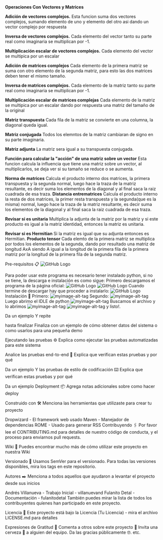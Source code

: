 **Operaciones Con Vectores y Matrices**

**Adición de vectores complejos.**
Esta funcion suma dos vectores complejos, sumando elemento de uno y elemento del otro asi dando un vector complejo por respuesta

**Inversa de vectores complejos.**
Cada elemento del vector tanto su parte real como imaginaria se multiplican por -1.

**Multiplicación escalar de vectores complejos.**
Cada elemento del vector se multipica por un escalar

**Adición de matrices complejos**
Cada elemento de la primera matriz se suma con otro elemento de la segunda matriz, para esto las dos matrices deben tener el mismo tamaño.

**Inversa de matrices complejos.**
Cada elemento de la matriz tanto su parte real como imaginaria se multiplican por -1.

**Multiplicación escalar de matrices complejas**
Cada elemento de la matriz se multipica por un escalar dando por respuesta una matriz del tamaño de la original


**Matriz transpuesta**
Cada fila de la matriz se convierte en una columna, la diagonal queda igual.

**Matriz conjugada**
Todos los elemntos de la matriz cambiaran de signo en su parte imaginaria.

**Matriz adjunta**
La matriz sera igual a su transpuesta conjugada.

**Función para calcular la "acción" de una matriz sobre un vector**
Esta funcion calcula la influencia que tiene una matriz sobre un vector, al multiplicarlos, se deja ver si su tamaño se reduce o se aumenta.

**Norma de matrices**
Calcula el producto interno dos matrices, la primera transpuesta y la segunda normal, luego hace la traza de la matriz resultante, es decir suma los elementos de la diagonal y al final saca la raiz cuadrada de esa traza.
**Distancia entrematrices**
Calcula el producto interno la resta de dos matrices, la primer resta transpuesta y la segunda(que es la misma) normal, luego hace la traza de la matriz resultante, es decir suma los elementos de la diagonal y al final saca la raiz cuadrada de esa traza.


**Revisar si es unitaria**
Multiplica la adjunta de la matriz por la matriz y si este producto es igual a la matriz identidad, entonces la matriz es unitaria.

**Revisar si es Hermitian**
Si la matriz es igual que su adjunta entonces es Hermitian.
**Producto tensor**
Cada elemto de la primera matriz se multiplica por todos los elementos de la segunda, dando por resultado una matriz de longitud AxA siendo A igual a la longitud de la primera fila de la primera matriz por la longitud de la primera fila de la segunda matriz.



Pre-requisitos 📋
![GitHub Logo](https://www.python.org/static/img/python-logo@2x.png)

Para poder usar este programa es necesario tener instalado python, si no se tiene, la descarga e instalación es como sigue:
Primero descargamos el programa de la página oficial:
![GitHub Logo](https://www.wikihow.com/images_en/thumb/1/14/Install-Python-Step-1-Version-2.jpg/v4-760px-Install-Python-Step-1-Version-2.jpg)
![GitHub Logo](https://www.wikihow.com/images_en/thumb/4/45/Install-Python-Step-2-Version-2.jpg/v4-760px-Install-Python-Step-2-Version-2.jpg)
Cuando termine de descargar hay que proceder a instalarlo:
![GitHub Logo](https://www.wikihow.com/images_en/thumb/f/fb/Install-Python-Step-4-Version-2.jpg/v4-760px-Install-Python-Step-4-Version-2.jpg)
Instalación 🔧
Primero: 
![myimage-alt-tag](https://scontent-bog1-1.xx.fbcdn.net/v/t1.15752-9/69874998_750459472059681_3913524228170711040_n.png?_nc_cat=109&_nc_oc=AQnAHS7ixOACxFw9VZIuFwoJKytHypC0c9lCVCRXGIho84rLNJiPg55F4K2wzo2JtM4&_nc_ht=scontent-bog1-1.xx&oh=a5c49974e0f359c923370686c6d86f6e&oe=5DC80CBF) 
Segundo:
![myimage-alt-tag](https://scontent-bog1-1.xx.fbcdn.net/v/t1.15752-9/69787354_394888117896148_1245516567102357504_n.png?_nc_cat=104&_nc_oc=AQnNB9OcyBE2U6RfyGIgC6WU0eO5bNwMMoCj8mp488ziRFTWFRubYaSZIR08O6ZYRRE&_nc_ht=scontent-bog1-1.xx&oh=ea1d0516b2d571b48d4d9707c30cd5d7&oe=5E0514B0) 
Luego abrimo el IDLE de python
![myimage-alt-tag](https://scontent-bog1-1.xx.fbcdn.net/v/t1.15752-9/69689175_475682319649824_1117122535582859264_n.jpg?_nc_cat=109&_nc_oc=AQncBZgHUk5xJWCUqEApXR0Jd2E_1hWuW4OYr4XiwiEsvhj0uYlr9-O6NLlb4Zkrjjs&_nc_ht=scontent-bog1-1.xx&oh=cebd69f85b23f8abab07548473591ce2&oe=5E03C862) 
Buscamos el archivo y lo abrimos
![myimage-alt-tag](https://scontent-bog1-1.xx.fbcdn.net/v/t1.15752-9/70778647_472135196670206_3245147181413302272_n.png?_nc_cat=100&_nc_oc=AQnxgrcF3EZL88MTpAI2jwDLclRoa72WBttNAznDA6vnFR88UHvB2M_Z9St3VWkMFoQ&_nc_ht=scontent-bog1-1.xx&oh=c41b02ea85e3f01c83da8b696a565ec9&oe=5DF5DC77) 
![myimage-alt-tag](https://scontent-bog1-1.xx.fbcdn.net/v/t1.15752-9/70778647_472135196670206_3245147181413302272_n.png?_nc_cat=100&_nc_oc=AQnxgrcF3EZL88MTpAI2jwDLclRoa72WBttNAznDA6vnFR88UHvB2M_Z9St3VWkMFoQ&_nc_ht=scontent-bog1-1.xx&oh=c41b02ea85e3f01c83da8b696a565ec9&oe=5DF5DC77) 
y listo!.


Da un ejemplo
Y repite


hasta finalizar
Finaliza con un ejemplo de cómo obtener datos del sistema o como usarlos para una pequeña demo

Ejecutando las pruebas ⚙️
Explica como ejecutar las pruebas automatizadas para este sistema

Analice las pruebas end-to-end 🔩
Explica que verifican estas pruebas y por qué

Da un ejemplo
Y las pruebas de estilo de codificación ⌨️
Explica que verifican estas pruebas y por qué

Da un ejemplo
Deployment 📦
Agrega notas adicionales sobre como hacer deploy

Construido con 🛠️
Menciona las herramientas que utilizaste para crear tu proyecto

Dropwizard - El framework web usado
Maven - Manejador de dependencias
ROME - Usado para generar RSS
Contribuyendo 🖇️
Por favor lee el CONTRIBUTING.md para detalles de nuestro código de conducta, y el proceso para enviarnos pull requests.

Wiki 📖
Puedes encontrar mucho más de cómo utilizar este proyecto en nuestra Wiki

Versionado 📌
Usamos SemVer para el versionado. Para todas las versiones disponibles, mira los tags en este repositorio.

Autores ✒️
Menciona a todos aquellos que ayudaron a levantar el proyecto desde sus inicios

Andrés Villanueva - Trabajo Inicial - villanuevand
Fulanito Detal - Documentación - fulanitodetal
También puedes mirar la lista de todos los contribuyentes quíenes han participado en este proyecto.

Licencia 📄
Este proyecto está bajo la Licencia (Tu Licencia) - mira el archivo LICENSE.md para detalles

Expresiones de Gratitud 🎁
Comenta a otros sobre este proyecto 📢
Invita una cerveza 🍺 a alguien del equipo.
Da las gracias públicamente 🤓.
etc.
